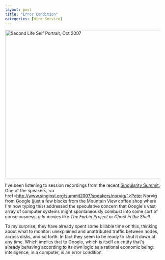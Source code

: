 ```yaml
---
layout: post
title: "Error Condition"
categories: [Wire Service]
---
```

<img title="Second Life Self Portrait, Oct 2007" src="http://www.botzilla.com/blog/pix2007/ArtIntelligence.jpg" width="807" height="483" border="0" />

I've been listening to session recordings from the recent <a href="http://www.singinst.org/summit2007/">Singularity Summit.</a> One of the speakers, <a href=http://www.singinst.org/summit2007/speakers/norvig/">Peter Norvig</a> from Google (just a few blocks from the Mountain View coffee shop where I'm now typing this) addressed the speculative concern that Google's vast array of computer systems might spontaneously combust into some sort of consciousness, <i>a la</i> movies like <cite>The Forbin Project</cite> or <cite>Ghost in the Shell.</cite>

To my surprise, they have already spent some billable time on this, thinking about what to monitor: unexplained and unattributed traffic between nodes, across disks, and so forth. In fact they seem to be ready to shut it down at any time. Which implies that to Google, which is itself an entity that's already behaving according to its own logic as a rational economic being: intelligence, in a computer, is an error condition.

<!--more-->

